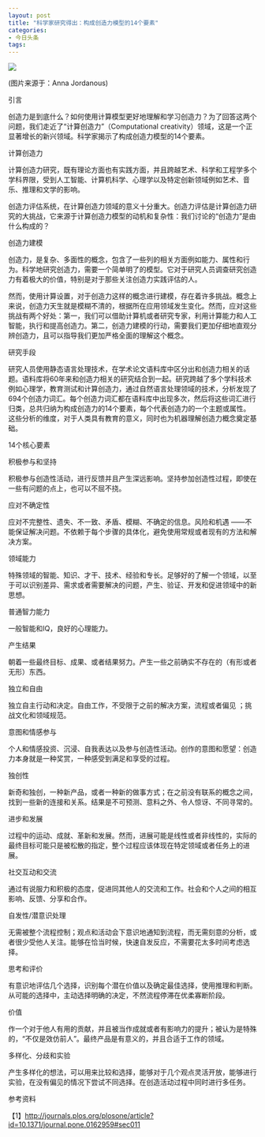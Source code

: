 ```yaml
---
layout: post
title: "科学家研究得出：构成创造力模型的14个要素"
categories:
- 今日头条
tags:
---
```

![](http://p3.pstatp.com/large/ef700020cde8a95910c)

(图片来源于：Anna Jordanous)

引言

创造力是到底什么？如何使用计算模型更好地理解和学习创造力？为了回答这两个问题，我们走近了“计算创造力”（Computational creativity）领域，这是一个正显著增长的新兴领域。科学家揭示了构成创造力模型的14个要素。

计算创造力

计算创造力研究，既有理论方面也有实践方面，并且跨越艺术、科学和工程学多个学科界限，受到人工智能、计算机科学、心理学以及特定创新领域例如艺术、音乐、推理和文学的影响。

创造力评估系统，在计算创造力领域的意义十分重大。创造力评估是计算创造力研究的大挑战，它来源于计算创造力模型的动机和复杂性：我们讨论的“创造力”是由什么构成的？

创造力建模

创造力，是复杂、多面性的概念，包含了一些列的相关方面例如能力、属性和行为。科学地研究创造力，需要一个简单明了的模型。它对于研究人员调查研究创造力有着极大的价值，特别是对于那些关注创造力实践评估的人。

然而，使用计算设置，对于创造力这样的概念进行建模，存在着许多挑战。概念上来说，创造力天生就是模糊不清的，根据所在应用领域发生变化。然而，应对这些挑战有两个好处：第一，我们可以借助计算机或者研究专家，利用计算能力和人工智能，执行和提高创造力。第二，创造力建模的行动，需要我们更加仔细地直观分辨创造力，且可以指导我们更加严格全面的理解这个概念。

研究手段

研究人员使用静态语言处理技术，在学术论文语料库中区分出和创造力相关的话题。语料库将60年来和创造力相关的研究结合到一起。研究跨越了多个学科技术例如心理学，教育测试和计算创造力，通过自然语言处理领域的技术，分析发现了694个创造力词汇。每个创造力词汇都在语料库中出现多次，然后将这些词汇进行归类，总共归纳为构成创造力的14个要素，每个代表创造力的一个主题或属性。这些分析的维度，对于人类具有教育的意义，同时也为机器理解创造力概念奠定基础。

14个核心要素

积极参与和坚持

积极参与创造性活动，进行反馈并且产生深远影响。坚持参加创造性过程，即使在一些有问题的点上，也可以不屈不挠。

应对不确定性

应对不完整性、遗失、不一致、矛盾、模糊、不确定的信息。风险和机遇 ——不能保证解决问题。不依赖于每个步骤的具体化，避免使用常规或者现有的方法和解决方案。

领域能力

特殊领域的智能、知识、才干、技术、经验和专长。足够好的了解一个领域，以至于可以识别差异、需求或者需要解决的问题，产生、验证、开发和促进领域中的新思想。

普通智力能力

一般智能和IQ，良好的心理能力。

产生结果

朝着一些最终目标、成果、或者结果努力。产生一些之前确实不存在的（有形或者无形）东西。

独立和自由

独立自主行动和决定。自由工作，不受限于之前的解决方案，流程或者偏见 ；挑战文化和领域规范。

意图和情感参与

个人和情感投资、沉浸、自我表达以及参与创造性活动。创作的意图和愿望：创造力本身就是一种奖赏，一种感受到满足和享受的过程。

 独创性

新奇和独创，一种新产品，或者一种新的做事方式；在之前没有联系的概念之间，找到一些新的连接和关系。结果是不可预测、意料之外、令人惊讶、不同寻常的。

进步和发展

过程中的运动、成就、革新和发展。然而，进展可能是线性或者非线性的，实际的最终目标可能只是被松散的指定，整个过程应该体现在特定领域或者任务上的进展。

社交互动和交流

通过有说服力和积极的态度，促进同其他人的交流和工作。社会和个人之间的相互影响、反馈、分享和合作。

自发性/潜意识处理

无需被整个流程控制；观点和活动会下意识地通知到流程，而无需刻意的分析，或者很少受他人关注。能够在恰当时候，快速自发反应，不需要花太多时间考虑选择。

思考和评价

有意识地评估几个选择，识别每个潜在价值以及确定最佳选择，使用推理和判断。从可能的选择中，主动选择明确的决定，不然流程停滞在优柔寡断阶段。

价值

作一个对于他人有用的贡献，并且被当作成就或者有影响力的提升；被认为是特殊的，“不仅是效仿前人”。最终产品是有意义的，并且合适于工作的领域。

多样化、分歧和实验

产生多样化的想法，可以用来比较和选择，能够对于几个观点灵活开放，能够进行实验，在没有偏见的情况下尝试不同选择。在创造活动过程中同时进行多任务。

参考资料

【1】http://journals.plos.org/plosone/article?id=10.1371/journal.pone.0162959#sec011